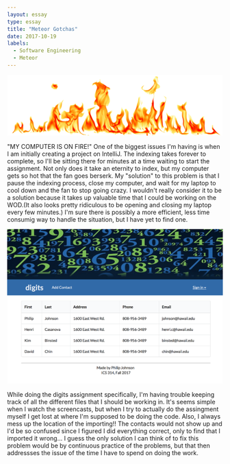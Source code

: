 ```yaml
---
layout: essay
type: essay
title: "Meteor Gotchas"
date: 2017-10-19
labels:
  - Software Engineering
  - Meteor
---
```


<img class="ui image" src = "/images/fire.png"> 

"MY COMPUTER IS ON FIRE!"
One of the biggest issues I'm having is when I am initially creating a project on IntelliJ. The indexing takes forever to complete, so I'll be sitting there for minutes at a time waiting to start the assignment. Not only does it take an eternity to index, but my computer gets so hot that the fan goes berserk. My "solution" to this problem is that I pause the indexing process, close my computer, and wait for my laptop to cool down and the fan to stop going crazy. I wouldn't really consider it to be a solution because it takes up valuable time that I could be working on the WOD.(It also looks pretty ridiculous to be opening and closing my laptop every few minutes.) I'm sure there is possibly a more efficient, less time consumig way to handle the situation, but I have yet to find one. 

<img class="ui image" src="/digits.png"> 

While doing the digits assignment specifically, I'm having trouble keeping track of all the different files that I should be working in. It's seems simple when I watch the screencasts, but when I try to actually do the assingment myself I get lost at where I'm supposed to be doing the code. Also, I always mess up the location of the importing!! The contacts would not show up and I'd be so confused since I figured I did everything correct, only to find that I imported it wrong... I guess the only solution I can think of to fix this problem would be by continuous practice of the problems, but that then addressses the issue of the time I have to spend on doing the work.  

